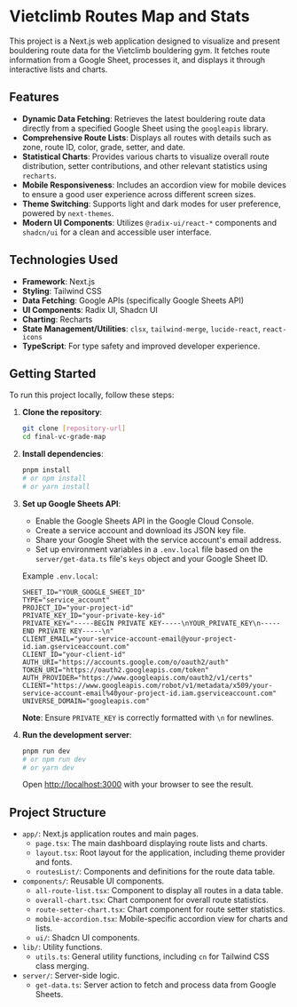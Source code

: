 # Vietclimb Routes Map and Stats

This project is a Next.js web application designed to visualize and present bouldering route data for the Vietclimb bouldering gym. It fetches route information from a Google Sheet, processes it, and displays it through interactive lists and charts.

## Features

- **Dynamic Data Fetching**: Retrieves the latest bouldering route data directly from a specified Google Sheet using the `googleapis` library.
- **Comprehensive Route Lists**: Displays all routes with details such as zone, route ID, color, grade, setter, and date.
- **Statistical Charts**: Provides various charts to visualize overall route distribution, setter contributions, and other relevant statistics using `recharts`.
- **Mobile Responsiveness**: Includes an accordion view for mobile devices to ensure a good user experience across different screen sizes.
- **Theme Switching**: Supports light and dark modes for user preference, powered by `next-themes`.
- **Modern UI Components**: Utilizes `@radix-ui/react-*` components and `shadcn/ui` for a clean and accessible user interface.

## Technologies Used

- **Framework**: Next.js
- **Styling**: Tailwind CSS
- **Data Fetching**: Google APIs (specifically Google Sheets API)
- **UI Components**: Radix UI, Shadcn UI
- **Charting**: Recharts
- **State Management/Utilities**: `clsx`, `tailwind-merge`, `lucide-react`, `react-icons`
- **TypeScript**: For type safety and improved developer experience.

## Getting Started

To run this project locally, follow these steps:

1.  **Clone the repository**:
    ```bash
    git clone [repository-url]
    cd final-vc-grade-map
    ```
2.  **Install dependencies**:
    ```bash
    pnpm install
    # or npm install
    # or yarn install
    ```
3.  **Set up Google Sheets API**:

    - Enable the Google Sheets API in the Google Cloud Console.
    - Create a service account and download its JSON key file.
    - Share your Google Sheet with the service account's email address.
    - Set up environment variables in a `.env.local` file based on the `server/get-data.ts` file's `keys` object and your Google Sheet ID.

    Example `.env.local`:

    ```
    SHEET_ID="YOUR_GOOGLE_SHEET_ID"
    TYPE="service_account"
    PROJECT_ID="your-project-id"
    PRIVATE_KEY_ID="your-private-key-id"
    PRIVATE_KEY="-----BEGIN PRIVATE KEY-----\nYOUR_PRIVATE_KEY\n-----END PRIVATE KEY-----\n"
    CLIENT_EMAIL="your-service-account-email@your-project-id.iam.gserviceaccount.com"
    CLIENT_ID="your-client-id"
    AUTH_URI="https://accounts.google.com/o/oauth2/auth"
    TOKEN_URI="https://oauth2.googleapis.com/token"
    AUTH_PROVIDER="https://www.googleapis.com/oauth2/v1/certs"
    CLIENT="https://www.googleapis.com/robot/v1/metadata/x509/your-service-account-email%40your-project-id.iam.gserviceaccount.com"
    UNIVERSE_DOMAIN="googleapis.com"
    ```

    **Note**: Ensure `PRIVATE_KEY` is correctly formatted with `\n` for newlines.

4.  **Run the development server**:
    ```bash
    pnpm run dev
    # or npm run dev
    # or yarn dev
    ```
    Open [http://localhost:3000](http://localhost:3000) with your browser to see the result.

## Project Structure

- `app/`: Next.js application routes and main pages.
  - `page.tsx`: The main dashboard displaying route lists and charts.
  - `layout.tsx`: Root layout for the application, including theme provider and fonts.
  - `routesList/`: Components and definitions for the route data table.
- `components/`: Reusable UI components.
  - `all-route-list.tsx`: Component to display all routes in a data table.
  - `overall-chart.tsx`: Chart component for overall route statistics.
  - `route-setter-chart.tsx`: Chart component for route setter statistics.
  - `mobile-accordion.tsx`: Mobile-specific accordion view for charts and lists.
  - `ui/`: Shadcn UI components.
- `lib/`: Utility functions.
  - `utils.ts`: General utility functions, including `cn` for Tailwind CSS class merging.
- `server/`: Server-side logic.
  - `get-data.ts`: Server action to fetch and process data from Google Sheets.
